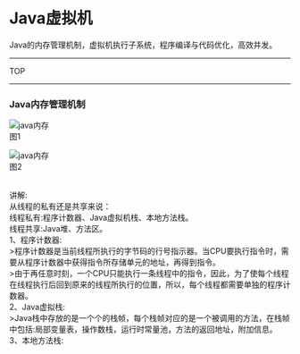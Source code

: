 # Java虚拟机
Java的内存管理机制，虚拟机执行子系统，程序编译与代码优化，高效并发。

-----
TOP



-----

### Java内存管理机制

![java内存](https://github.com/Zhangchao999/Java-1/raw/master/pictures/1.jpg)
<br>图1

![java内存](https://github.com/Zhangchao999/Java-1/raw/master/pictures/2.jpg)
<br>图2

<br>
讲解:<br>
从线程的私有还是共享来说：<br>
	线程私有:程序计数器、Java虚拟机栈、本地方法栈。<br>
	线程共享:Java堆、方法区。<br>
	1、程序计数器:<br>
		>程序计数器是当前线程所执行的字节码的行号指示器。当CPU要执行指令时，需要从程序计数器中获得指令所存储单元的地址，再得到指令。<br>
		>由于再任意时刻，一个CPU只能执行一条线程中的指令，因此，为了使每个线程在线程执行后回到原来的线程所执行的位置，所以，每个线程都需要单独的程序计数器。<br>
	2、Java虚拟栈:<br>
		>Java栈中存放的是一个个的栈帧，每个栈帧对应的是一个被调用的方法，在栈帧中包括:局部变量表，操作数栈，运行时常量池，方法的返回地址，附加信息。<br>
	3、本地方法栈:<br>






